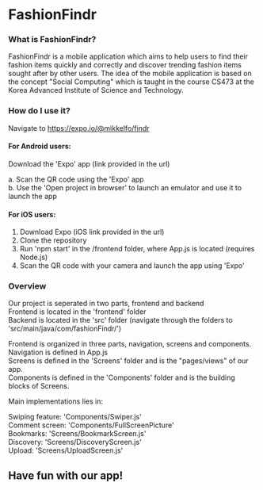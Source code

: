 # FashionFindr

### What is FashionFindr?
FashionFindr is a mobile application which aims to help users to find their fashion items 
quickly and correctly and discover trending fashion items sought after by other users. 
The idea of the mobile application is based on the concept "Social Computing" which is taught in the course CS473 at the
Korea Advanced Institute of Science and Technology.

### How do I use it?
Navigate to https://expo.io/@mikkelfo/findr

#### For Android users:
Download the 'Expo' app (link provided in the url)

a. Scan the QR code using the 'Expo' app <br/>
b. Use the 'Open project in browser' to launch an emulator and use it to launch the app <br/>

#### For iOS users:
1. Download Expo (iOS link provided in the url)
2. Clone the repository
3. Run 'npm start' in the /frontend folder, where App.js is located (requires Node.js)
4. Scan the QR code with your camera and launch the app using 'Expo'

### Overview
Our project is seperated in two parts, frontend and backend<br/>
Frontend is located in the 'frontend' folder<br/>
Backend is located in the 'src' folder (navigate through the folders to 'src/main/java/com/fashionFindr/')<br/>

Frontend is organized in three parts, navigation, screens and components.<br/>
Navigation is defined in App.js<br/>
Screens is defined in the 'Screens' folder and is the "pages/views" of our app.<br/>
Components is defined in the 'Components' folder and is the building blocks of Screens.<br/>

Main implementations lies in: 

Swiping feature: 'Components/Swiper.js' <br/>
Comment screen: 'Components/FullScreenPicture' <br/>
Bookmarks: 'Screens/BookmarkScreen.js' <br/>
Discovery: 'Screens/DiscoveryScreen.js' <br/>
Upload: 'Screens/UploadScreen.js'

## Have fun with our app! 
